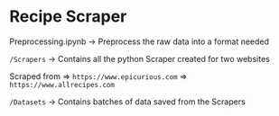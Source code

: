 # Recipe Scraper

Preprocessing.ipynb -> Preprocess the raw data into a format needed

`/Scrapers` -> Contains all the python Scraper created for two websites

Scraped from => `https://www.epicurious.com`
             => `https://www.allrecipes.com`
             
`/Datasets` -> Contains batches of data saved from the Scrapers
